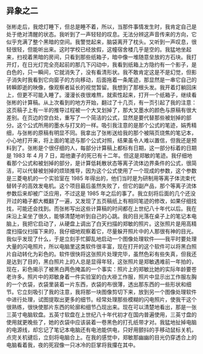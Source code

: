 ## 异象之二

张彬走后，我熄灯睡下，但总是睡不着，所以，当那件事情发生时，我肯定自己是处于绝对清醒的状态。我听到了一声轻轻的叹息。无法分辨这声音传来的方向，它似乎充满了整个黑暗的空间。我警觉起来，脑袋离开了枕头。又听到一声叹息，很轻很轻，但能听出来。这时学校已经放假，这幢宿舍楼几乎是空的。我猛地坐起来，扫视着黑暗的房间，只看到那些纸箱子，暗中像一堆随意垒放的方石块。我打开灯，在日光灯完全亮起前的那几下闪动中，我看到纸箱上方隐约有一个影子，是白色的，只一瞬间，它就消失了，没有看清形状。我不敢肯定这是不是幻觉，但影子消失时我看到它向窗子的方向移动，后面拖着一条尾迹，那显然是一串它自己的转瞬即逝的映像，像观察者延长的视觉暂留。我想到了那根头发。我开着灯躺回床上，但更不可能入睡了。漫漫长夜很难熬，就索性起来，打开一个纸箱子，继续看张彬的计算稿。从上次看到的地方开始，翻过了十几页，有一页引起了我的注意：这页稿子上有一半的推导过程被一个大叉划掉了，那大叉墨水的颜色与原稿有很大差别。在页边的空白处，重写了一个简洁的公式，显然是要代替那些被划掉的部分。这个公式所用的墨水与打叉的一样。吸引我注意的是那个公式的笔迹，娟秀精细，与张彬的原稿有明显不同。我拿出了张彬送给我的那个被隔页烧焦的笔记本，小心地打开来，将上面的笔迹与那个公式对照，结果虽令人难以置信，但我还是预料到了。张彬是个很仔细的人，每部分计算稿上都标有日期，这一部分标着的日期是 1983 年 4 月 7 日，距他妻子的死已有十二年。但这是郑敏的笔迹。我仔细地看那个公式和被划掉的部分，是计算低耗散状态等离子流体边界条件的公式，很简洁，可以代替被划掉的烦琐推导，因为这个公式使用了一个现成的参数，这个参数是三菱电机的一个实验室在 1985 年得出的，他们当时是为研制用等离子体流束代替转子的高效发电机。这个项目最后虽然失败了，但它的副产品，那个等离子流体参数后来却被广泛应用，不过这是 1985 年之后的事了。我立刻将后面的几个还没开过的箱子都大概翻了一遍，又发现了五页稿纸上有相同笔迹的修改，如果仔细找找，可能还会找到。而张彬写出这些计算稿的时间都在上世纪八十年代以后。我在床沿上呆坐了很久，能够清楚地听到自己的心跳。我的目光落在桌子上的笔记本电脑上，我把它启动了，从硬盘上调出了白天扫描的郑敏的照片。这张照片是用高精度扫描仪扫描下来的，我仔细地观察着它，尽量躲开照片中的人那很有神的目光。我似乎发现了什么，于是立刻手忙脚乱地启动一个图像处理软件——我平时要处理大量的闪电照片，所以电脑里这类软件很丰富，现在打开的这个软件可以将黑白照片自动转化为彩色的。软件很快将这张照片处理完毕，虽然色彩有些失真，但我还是达到了目的，黑白照片上的人总是显得年轻，这张照片是郑敏遇难前一年拍的，现在，彩色揭示了被黑白两色掩盖的一个事实：照片上的郑敏比她的实际年龄要苍老许多。照片中的郑敏身着一件实验室的白大褂工作服，照片中显示出工作服左胸的一个衣袋，衣袋里装着一片东西，衣袋的布很薄，透出那东西的一些形状和细节。它立刻吸引了我的注意，我将那一块图像剪切下来，放到另一个图像处理软件中进行处理，试图提取出更多的细节。经常处理那些模糊的闪电照片，使我干这个很熟练，很快使那片东西的轮廓和细节凸现出来。现在可以清楚地看出，那是一张三英寸电脑软盘。五英寸软盘在上世纪八十年代初才在国内普遍使用，三英寸盘的使用就更晚些了，她的衣袋中应该装着一卷黑色的打孔纸带才对。我猛地扯掉电脑的电源线，却忘记了笔记本电脑还有电池能供电，只好用颤抖的手移动鼠标关机，点完关机键后，立刻将电脑合上。在我的感觉中，郑敏那幽幽的目光仍穿透合上的电脑看着我，夜的死寂像一只冰冷的巨掌将我攥在其中。